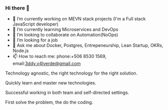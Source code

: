 ### Hi there 👋

<!--
**eddy-dot/eddy-dot** is a ✨ _special_ ✨ repository because its `README.md` (this file) appears on your GitHub profile.

Here are some ideas to get you started:

- 🔭 I’m currently working on ...
- 🌱 I’m currently learning ...
- 👯 I’m looking to collaborate on ...
- 🤔 I’m looking for help with ...
- 💬 Ask me about ...
- 📫 How to reach me: ...
- 😄 Pronouns: ...
- ⚡ Fun fact: ...
-->
- 🔭 I’m currently working on MEVN stack projects (I'm a Full stack JavaScript developer)
- 🌱 I’m currently learning Microservices and DevOps
- 👯 I’m looking to collaborate on Automation(NoOps)
- 🤔 I’m looking for a job
- 💬 Ask me about Docker, Postgres, Entrepeneurship, Lean Startup, OKRs, Node.js
- 📫 How to reach me: phone:+506 8530 1569, email:3ddy.v4lverde@gmail.com

Technology agnostic, the right technology for the right solution.

Quickly learn and master new technologies.

Successful working in both team and self-directed settings.

First solve the problem, the do the coding.


